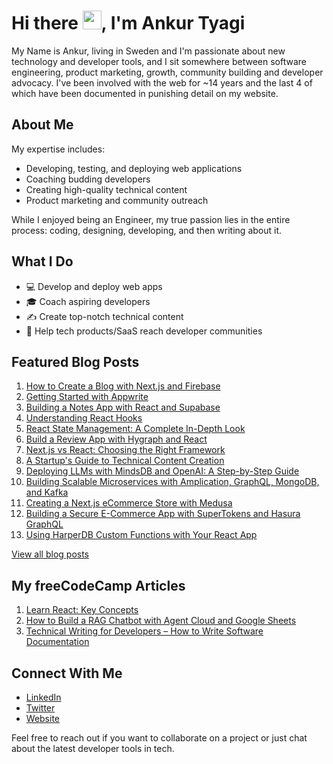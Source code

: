 # Hi there <img src="https://raw.githubusercontent.com/MartinHeinz/MartinHeinz/master/wave.gif" width="30px">, I'm Ankur Tyagi

My Name is Ankur, living in Sweden and I'm passionate about new technology and developer tools, and I sit somewhere between software engineering, product marketing, growth, community building and developer advocacy. I've been involved with the web for ~14 years and the last 4 of which have been documented in punishing detail on my website.

## About Me

My expertise includes:
- Developing, testing, and deploying web applications
- Coaching budding developers
- Creating high-quality technical content
- Product marketing and community outreach

While I enjoyed being an Engineer, my true passion lies in the entire process: coding, designing, developing, and then writing about it.

## What I Do

- 💻 Develop and deploy web apps
- 🎓 Coach aspiring developers
- ✍️ Create top-notch technical content
- 🚀 Help tech products/SaaS reach developer communities

## Featured Blog Posts

1. [How to Create a Blog with Next.js and Firebase](https://theankurtyagi.com/how-to-create-blog-with-nextjs-and-firebase/)
2. [Getting Started with Appwrite](https://theankurtyagi.com/appwrite/)
3. [Building a Notes App with React and Supabase](https://theankurtyagi.com/notes-app-react-supabase/)
4. [Understanding React Hooks](https://theankurtyagi.com/react-hooks/)
5. [React State Management: A Complete In-Depth Look](https://theankurtyagi.com/react-state-management-a-complete-in-depth-look-at-hooks-context-api-and-redux/)
6. [Build a Review App with Hygraph and React](https://theankurtyagi.com/build-review-app-hygraph-react/)
7. [Next.js vs React: Choosing the Right Framework](https://theankurtyagi.com/nextjs-vs-react/)
8. [A Startup's Guide to Technical Content Creation](https://theankurtyagi.com/a-startups-guide-to-technical-content-creation/)
9. [Deploying LLMs with MindsDB and OpenAI: A Step-by-Step Guide](https://theankurtyagi.com/a-step-by-step-guide-for-deploying-llms-with-mindsdb-and-openai/)
10. [Building Scalable Microservices with Amplication, GraphQL, MongoDB, and Kafka](https://theankurtyagi.com/building-scalable-microservices-with-amplication-graphql-mongodb-and-kafka/)
11. [Creating a Next.js eCommerce Store with Medusa](https://theankurtyagi.com/use-medusa-to-create-a-next-js-ecommerce-store/)
12. [Building a Secure E-Commerce App with SuperTokens and Hasura GraphQL](https://theankurtyagi.com/build-a-secure-e-commerce-app-with-supertokens-and-hasura-graphql/)
13. [Using HarperDB Custom Functions with Your React App](https://theankurtyagi.com/how-to-use-harperdb-custom-functions-with-your-react-app/)

[View all blog posts](https://theankurtyagi.com/blog)

## My freeCodeCamp Articles

1. [Learn React: Key Concepts](https://www.freecodecamp.org/news/learn-react-key-concepts/)
2. [How to Build a RAG Chatbot with Agent Cloud and Google Sheets](https://www.freecodecamp.org/news/build-a-rag-chatbot-agent-cloud-google-sheets/)
3. [Technical Writing for Developers – How to Write Software Documentation](https://www.freecodecamp.org/news/technical-writing-for-developers/)


## Connect With Me

- [LinkedIn](https://linkedin.com/in/tyaga001)
- [Twitter](https://twitter.com/TheAnkurTyagi)
- [Website](https://theankurtyagi.com/)

Feel free to reach out if you want to collaborate on a project or just chat about the latest developer tools in tech.
